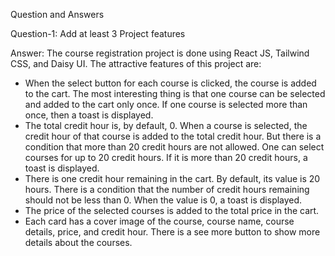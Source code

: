 
Question and Answers 

Question-1: Add at least 3 Project features

Answer: The course registration project is done using React JS, Tailwind CSS, and Daisy UI. The attractive features of this project are:
* When the select button for each course is clicked, the course is added to the cart. The most interesting thing is that one course can be selected and added to the cart only once. If one course is selected more than once, then a toast is displayed.
* The total credit hour is, by default, 0. When a course is selected, the credit hour of that course is added to the total credit hour. But there is a condition that more than 20 credit hours are not allowed. One can select courses for up to 20 credit hours. If it is more than 20 credit hours, a toast is displayed.
* There is one credit hour remaining in the cart. By default, its value is 20 hours. There is a condition that the number of credit hours remaining should not be less than 0. When the value is 0, a toast is displayed.
* The price of the selected courses is added to the total price in the cart.
* Each card has a cover image of the course, course name, course details, price, and credit hour. There is a see more button to show more details about the courses.
